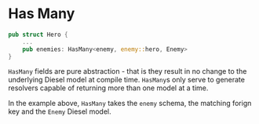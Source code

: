 # Has Many

```rust
pub struct Hero {
    ...
    pub enemies: HasMany<enemy, enemy::hero, Enemy>
}
```

`HasMany` fields are pure abstraction - that is they result in no change to the underlying Diesel model at compile time. `HasMany`s only serve to generate resolvers capable of returning more than one model at a time.

In the example above, `HasMany` takes the `enemy` schema, the matching forign key and the `Enemy` Diesel model.